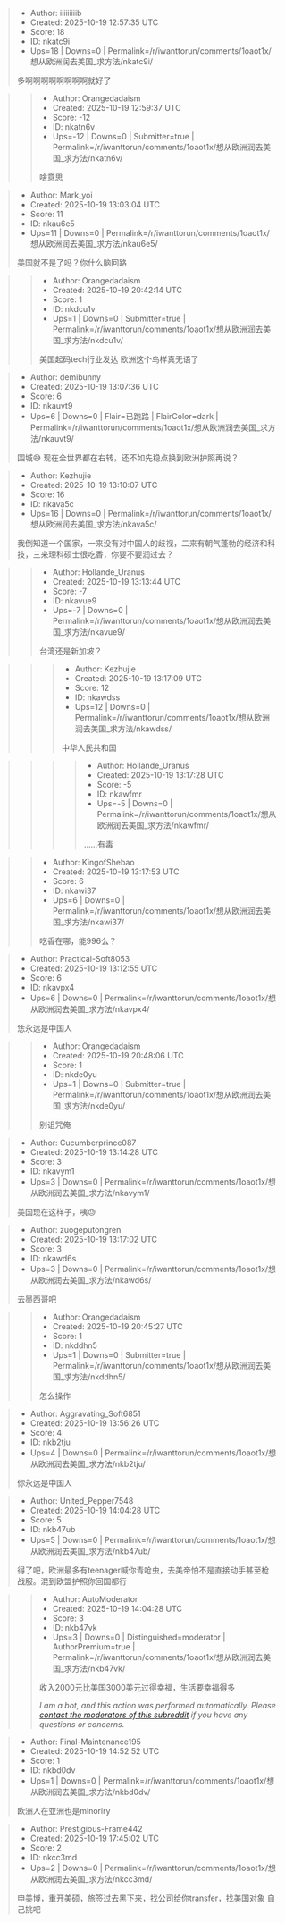 > - Author: iiiiiiiiib
> - Created: 2025-10-19 12:57:35 UTC
> - Score: 18
> - ID: nkatc9i
> - Ups=18 | Downs=0 | Permalink=/r/iwanttorun/comments/1oaot1x/想从欧洲润去美国_求方法/nkatc9i/
>
> 多啊啊啊啊啊啊啊啊就好了

>> - Author: Orangedadaism
>> - Created: 2025-10-19 12:59:37 UTC
>> - Score: -12
>> - ID: nkatn6v
>> - Ups=-12 | Downs=0 | Submitter=true | Permalink=/r/iwanttorun/comments/1oaot1x/想从欧洲润去美国_求方法/nkatn6v/
>>
>> 啥意思

> - Author: Mark_yoi
> - Created: 2025-10-19 13:03:04 UTC
> - Score: 11
> - ID: nkau6e5
> - Ups=11 | Downs=0 | Permalink=/r/iwanttorun/comments/1oaot1x/想从欧洲润去美国_求方法/nkau6e5/
>
> 美国就不是了吗？你什么脑回路

>> - Author: Orangedadaism
>> - Created: 2025-10-19 20:42:14 UTC
>> - Score: 1
>> - ID: nkdcu1v
>> - Ups=1 | Downs=0 | Submitter=true | Permalink=/r/iwanttorun/comments/1oaot1x/想从欧洲润去美国_求方法/nkdcu1v/
>>
>> 美国起码tech行业发达 欧洲这个鸟样真无语了

> - Author: demibunny
> - Created: 2025-10-19 13:07:36 UTC
> - Score: 6
> - ID: nkauvt9
> - Ups=6 | Downs=0 | Flair=已跑路 | FlairColor=dark | Permalink=/r/iwanttorun/comments/1oaot1x/想从欧洲润去美国_求方法/nkauvt9/
>
> 围城😅
> 现在全世界都在右转，还不如先稳点换到欧洲护照再说？

> - Author: Kezhujie
> - Created: 2025-10-19 13:10:07 UTC
> - Score: 16
> - ID: nkava5c
> - Ups=16 | Downs=0 | Permalink=/r/iwanttorun/comments/1oaot1x/想从欧洲润去美国_求方法/nkava5c/
>
> 我倒知道一个国家，一来没有对中国人的歧视，二来有朝气蓬勃的经济和科技，三来理科硕士很吃香，你要不要润过去？

>> - Author: Hollande_Uranus
>> - Created: 2025-10-19 13:13:44 UTC
>> - Score: -7
>> - ID: nkavue9
>> - Ups=-7 | Downs=0 | Permalink=/r/iwanttorun/comments/1oaot1x/想从欧洲润去美国_求方法/nkavue9/
>>
>> 台湾还是新加坡？

>>> - Author: Kezhujie
>>> - Created: 2025-10-19 13:17:09 UTC
>>> - Score: 12
>>> - ID: nkawdss
>>> - Ups=12 | Downs=0 | Permalink=/r/iwanttorun/comments/1oaot1x/想从欧洲润去美国_求方法/nkawdss/
>>>
>>> 中华人民共和国

>>>> - Author: Hollande_Uranus
>>>> - Created: 2025-10-19 13:17:28 UTC
>>>> - Score: -5
>>>> - ID: nkawfmr
>>>> - Ups=-5 | Downs=0 | Permalink=/r/iwanttorun/comments/1oaot1x/想从欧洲润去美国_求方法/nkawfmr/
>>>>
>>>> ……有毒

>> - Author: KingofShebao
>> - Created: 2025-10-19 13:17:53 UTC
>> - Score: 6
>> - ID: nkawi37
>> - Ups=6 | Downs=0 | Permalink=/r/iwanttorun/comments/1oaot1x/想从欧洲润去美国_求方法/nkawi37/
>>
>> 吃香在哪，能996么？

> - Author: Practical-Soft8053
> - Created: 2025-10-19 13:12:55 UTC
> - Score: 6
> - ID: nkavpx4
> - Ups=6 | Downs=0 | Permalink=/r/iwanttorun/comments/1oaot1x/想从欧洲润去美国_求方法/nkavpx4/
>
> 恁永远是中国人

>> - Author: Orangedadaism
>> - Created: 2025-10-19 20:48:06 UTC
>> - Score: 1
>> - ID: nkde0yu
>> - Ups=1 | Downs=0 | Submitter=true | Permalink=/r/iwanttorun/comments/1oaot1x/想从欧洲润去美国_求方法/nkde0yu/
>>
>> 别诅咒俺

> - Author: Cucumberprince087
> - Created: 2025-10-19 13:14:28 UTC
> - Score: 3
> - ID: nkavym1
> - Ups=3 | Downs=0 | Permalink=/r/iwanttorun/comments/1oaot1x/想从欧洲润去美国_求方法/nkavym1/
>
> 美国现在这样子，咦😓

> - Author: zuogeputongren
> - Created: 2025-10-19 13:17:02 UTC
> - Score: 3
> - ID: nkawd6s
> - Ups=3 | Downs=0 | Permalink=/r/iwanttorun/comments/1oaot1x/想从欧洲润去美国_求方法/nkawd6s/
>
> 去墨西哥吧

>> - Author: Orangedadaism
>> - Created: 2025-10-19 20:45:27 UTC
>> - Score: 1
>> - ID: nkddhn5
>> - Ups=1 | Downs=0 | Submitter=true | Permalink=/r/iwanttorun/comments/1oaot1x/想从欧洲润去美国_求方法/nkddhn5/
>>
>> 怎么操作

> - Author: Aggravating_Soft6851
> - Created: 2025-10-19 13:56:26 UTC
> - Score: 4
> - ID: nkb2tju
> - Ups=4 | Downs=0 | Permalink=/r/iwanttorun/comments/1oaot1x/想从欧洲润去美国_求方法/nkb2tju/
>
> 你永远是中国人

> - Author: United_Pepper7548
> - Created: 2025-10-19 14:04:28 UTC
> - Score: 5
> - ID: nkb47ub
> - Ups=5 | Downs=0 | Permalink=/r/iwanttorun/comments/1oaot1x/想从欧洲润去美国_求方法/nkb47ub/
>
> 得了吧，欧洲最多有teenager喊你青呛虫，去美帝怕不是直接动手甚至枪战服。混到欧盟护照你回国都行

>> - Author: AutoModerator
>> - Created: 2025-10-19 14:04:28 UTC
>> - Score: 3
>> - ID: nkb47vk
>> - Ups=3 | Downs=0 | Distinguished=moderator | AuthorPremium=true | Permalink=/r/iwanttorun/comments/1oaot1x/想从欧洲润去美国_求方法/nkb47vk/
>>
>> 收入2000元比美国3000美元过得幸福，生活要幸福得多
>> 
>> *I am a bot, and this action was performed automatically. Please [contact the moderators of this subreddit](/message/compose/?to=/r/iwanttorun) if you have any questions or concerns.*

> - Author: Final-Maintenance195
> - Created: 2025-10-19 14:52:52 UTC
> - Score: 1
> - ID: nkbd0dv
> - Ups=1 | Downs=0 | Permalink=/r/iwanttorun/comments/1oaot1x/想从欧洲润去美国_求方法/nkbd0dv/
>
> 欧洲人在亚洲也是minoriry

> - Author: Prestigious-Frame442
> - Created: 2025-10-19 17:45:02 UTC
> - Score: 2
> - ID: nkcc3md
> - Ups=2 | Downs=0 | Permalink=/r/iwanttorun/comments/1oaot1x/想从欧洲润去美国_求方法/nkcc3md/
>
> 申美博，重开美硕，旅签过去黑下来，找公司给你transfer，找美国对象 自己挑吧
